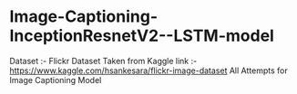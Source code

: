 # Image-Captioning-InceptionResnetV2--LSTM-model
Dataset :- Flickr Dataset Taken from Kaggle link :- https://www.kaggle.com/hsankesara/flickr-image-dataset
All Attempts for Image Captioning Model
